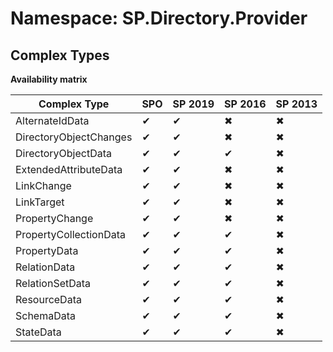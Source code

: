 # Namespace: SP.Directory.Provider

## Complex Types

**Availability matrix**

Complex Type | SPO | SP 2019 | SP 2016 | SP 2013
----------|-----|---------|---------|--------
AlternateIdData | ✔ | ✔ | ✖ | ✖
DirectoryObjectChanges | ✔ | ✔ | ✖ | ✖
DirectoryObjectData | ✔ | ✔ | ✔ | ✖
ExtendedAttributeData | ✔ | ✔ | ✖ | ✖
LinkChange | ✔ | ✔ | ✖ | ✖
LinkTarget | ✔ | ✔ | ✖ | ✖
PropertyChange | ✔ | ✔ | ✖ | ✖
PropertyCollectionData | ✔ | ✔ | ✔ | ✖
PropertyData | ✔ | ✔ | ✔ | ✖
RelationData | ✔ | ✔ | ✔ | ✖
RelationSetData | ✔ | ✔ | ✔ | ✖
ResourceData | ✔ | ✔ | ✔ | ✖
SchemaData | ✔ | ✔ | ✔ | ✖
StateData | ✔ | ✔ | ✔ | ✖
